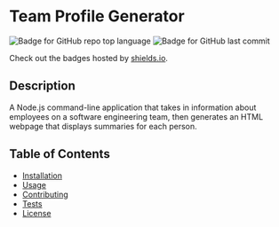 # Team Profile Generator
  ![Badge for GitHub repo top language](https://img.shields.io/github/languages/top/jagatston/Team-Profile-Generator?style=flat&logo=appveyor) ![Badge for GitHub last commit](https://img.shields.io/github/last-commit/jagatston/Team-Profile-Generator?style=flat&logo=appveyor)
  
  Check out the badges hosted by [shields.io](https://shields.io/).
  
  
  ## Description 
  
  
  A Node.js command-line application that takes in information about employees on a software engineering team, then generates an HTML webpage that displays summaries for each person.
  
  ## Table of Contents
  * [Installation](#installation)
  * [Usage](#usage)
  * [Contributing](#contributing)
  * [Tests](#tests)
  * [License](#license)
  

